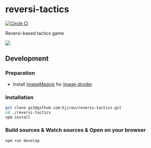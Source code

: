 # reversi-tactics

[![Circle CI](https://circleci.com/gh/kjirou/reversi-tactics.svg?style=svg)](https://circleci.com/gh/kjirou/reversi-tactics)

Reversi-based tactics game

![](https://raw.githubusercontent.com/kjirou/reversi-tactics/master/doc/demo-20160209.gif)


## Development

### Preparation

- Install [ImageMagick](http://www.imagemagick.org/script/index.php) for [image-divider](https://www.npmjs.com/package/image-divider)

### Installation

```bash
git clone git@github.com:kjirou/reversi-tactics.git
cd ./reversi-tactics
npm install
```

### Build sources & Watch sources & Open on your browser

```bash
npm run develop
```
